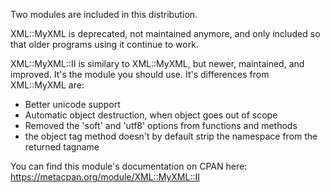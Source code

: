 Two modules are included in this distribution.

XML::MyXML is deprecated, not maintained anymore, and only included so that older programs using it continue to work.

XML::MyXML::II is similary to XML::MyXML, but newer, maintained, and improved. It's the module you should use. It's differences from XML::MyXML are:

 * Better unicode support
 * Automatic object destruction, when object goes out of scope
 * Removed the 'soft' and 'utf8' options from functions and methods
 * the object tag method doesn't by default strip the namespace from the returned tagname

You can find this module's documentation on CPAN here: https://metacpan.org/module/XML::MyXML::II
